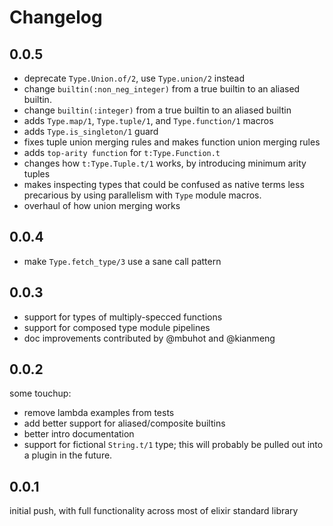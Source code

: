 # Changelog

## 0.0.5
- deprecate `Type.Union.of/2`, use `Type.union/2` instead
- change `builtin(:non_neg_integer)` from a true builtin to an aliased builtin.
- change `builtin(:integer)` from a true builtin to an aliased builtin
- adds `Type.map/1`, `Type.tuple/1`, and `Type.function/1` macros
- adds `Type.is_singleton/1` guard
- fixes tuple union merging rules and makes function union merging rules
- adds `top-arity function` for `t:Type.Function.t`
- changes how `t:Type.Tuple.t/1` works, by introducing minimum arity tuples
- makes inspecting types that could be confused as native terms less precarious
  by using parallelism with `Type` module macros.
- overhaul of how union merging works

## 0.0.4
- make `Type.fetch_type/3` use a sane call pattern

## 0.0.3
- support for types of multiply-specced functions
- support for composed type module pipelines
- doc improvements contributed by @mbuhot and @kianmeng

## 0.0.2

some touchup:
- remove lambda examples from tests
- add better support for aliased/composite builtins
- better intro documentation
- support for fictional `String.t/1` type; this will
  probably be pulled out into a plugin in the future.

## 0.0.1

initial push, with full functionality across most of elixir standard library
